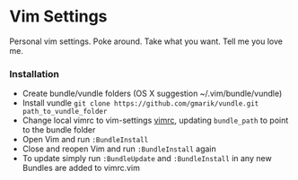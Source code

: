 # Vim Settings

Personal vim settings. Poke around. Take what you want. Tell me you love me.

### Installation
- Create bundle/vundle folders (OS X suggestion ~/.vim/bundle/vundle)
- Install vundle
```git clone https://github.com/gmarik/vundle.git path_to_vundle_folder```
- Change local vimrc to vim-settings [vimrc](vimrc), updating ```bundle_path``` to point to the bundle folder 
- Open Vim and run ```:BundleInstall```
- Close and reopen Vim and run ```:BundleInstall``` again
- To update simply run ```:BundleUpdate``` and ```:BundleInstall``` in any new Bundles are added to vimrc.vim

